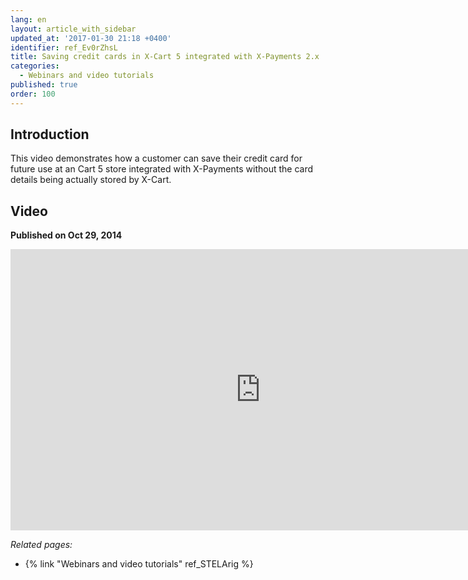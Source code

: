 ```yaml
---
lang: en
layout: article_with_sidebar
updated_at: '2017-01-30 21:18 +0400'
identifier: ref_Ev0rZhsL
title: Saving credit cards in X-Cart 5 integrated with X-Payments 2.x
categories:
  - Webinars and video tutorials
published: true
order: 100
---
```



## Introduction

This video demonstrates how a customer can save their credit card for future use at an Cart 5 store integrated with X-Payments without the card details being actually stored by X-Cart. 

## Video
**Published on Oct 29, 2014**
<iframe class="youtube-player" type="text/html" style="width: 800px; height: 450px" src="http://www.youtube.com/embed/OLo6Gtup5tw" frameborder="0"></iframe>


_Related pages:_

*   {% link "Webinars and video tutorials" ref_STELArig %}
